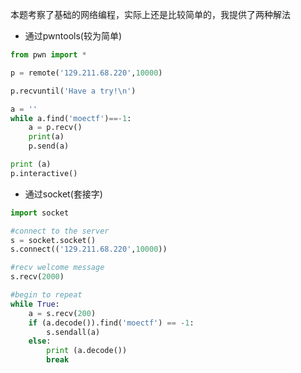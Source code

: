 本题考察了基础的网络编程，实际上还是比较简单的，我提供了两种解法

* 通过pwntools(较为简单)

```python
from pwn import *

p = remote('129.211.68.220',10000)

p.recvuntil('Have a try!\n')

a = ''
while a.find('moectf')==-1:
	a = p.recv()
	print(a)
	p.send(a)

print (a)
p.interactive()
```



* 通过socket(套接字)

```python
import socket

#connect to the server
s = socket.socket()
s.connect(('129.211.68.220',10000))

#recv welcome message
s.recv(2000)

#begin to repeat
while True:
    a = s.recv(200)
    if (a.decode()).find('moectf') == -1:
        s.sendall(a)
    else:
        print (a.decode())
        break
```

